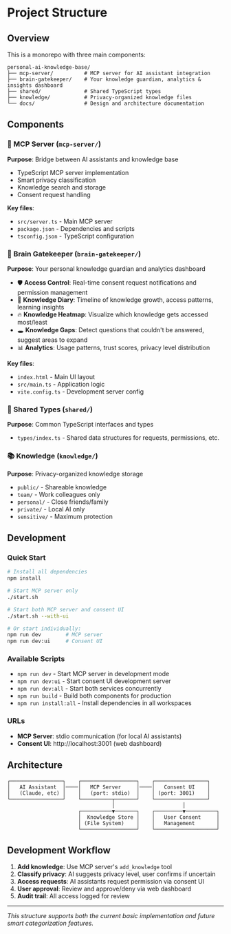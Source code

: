 # Project Structure

## Overview

This is a monorepo with three main components:

```
personal-ai-knowledge-base/
├── mcp-server/          # MCP server for AI assistant integration
├── brain-gatekeeper/    # Your knowledge guardian, analytics & insights dashboard  
├── shared/              # Shared TypeScript types
├── knowledge/           # Privacy-organized knowledge files
└── docs/                # Design and architecture documentation
```

## Components

### 🔧 MCP Server (`mcp-server/`)
**Purpose**: Bridge between AI assistants and knowledge base
- TypeScript MCP server implementation
- Smart privacy classification
- Knowledge search and storage
- Consent request handling

**Key files**:
- `src/server.ts` - Main MCP server
- `package.json` - Dependencies and scripts
- `tsconfig.json` - TypeScript configuration

### 🧠 Brain Gatekeeper (`brain-gatekeeper/`)
**Purpose**: Your personal knowledge guardian and analytics dashboard
- 🛡️ **Access Control**: Real-time consent request notifications and permission management
- 📔 **Knowledge Diary**: Timeline of knowledge growth, access patterns, learning insights
- 🔥 **Knowledge Heatmap**: Visualize which knowledge gets accessed most/least
- 🕳️ **Knowledge Gaps**: Detect questions that couldn't be answered, suggest areas to expand
- 📊 **Analytics**: Usage patterns, trust scores, privacy level distribution

**Key files**:
- `index.html` - Main UI layout
- `src/main.ts` - Application logic
- `vite.config.ts` - Development server config

### 🔗 Shared Types (`shared/`)
**Purpose**: Common TypeScript interfaces and types
- `types/index.ts` - Shared data structures for requests, permissions, etc.

### 📚 Knowledge (`knowledge/`)
**Purpose**: Privacy-organized knowledge storage
- `public/` - Shareable knowledge
- `team/` - Work colleagues only
- `personal/` - Close friends/family
- `private/` - Local AI only
- `sensitive/` - Maximum protection

## Development

### Quick Start
```bash
# Install all dependencies
npm install

# Start MCP server only
./start.sh

# Start both MCP server and consent UI
./start.sh --with-ui

# Or start individually:
npm run dev        # MCP server
npm run dev:ui     # Consent UI
```

### Available Scripts
- `npm run dev` - Start MCP server in development mode
- `npm run dev:ui` - Start consent UI development server
- `npm run dev:all` - Start both services concurrently
- `npm run build` - Build both components for production
- `npm run install:all` - Install dependencies in all workspaces

### URLs
- **MCP Server**: stdio communication (for local AI assistants)
- **Consent UI**: http://localhost:3001 (web dashboard)

## Architecture

```
┌─────────────────┐    ┌──────────────────┐    ┌─────────────────┐
│   AI Assistant  │────│   MCP Server     │────│   Consent UI    │
│   (Claude, etc) │    │   (port: stdio)  │    │ (port: 3001)    │
└─────────────────┘    └──────────┬───────┘    └─────────────────┘
                                  │                      │
                       ┌──────────▼───────┐    ┌─────────▼──────────┐
                       │  Knowledge Store │    │   User Consent     │
                       │ (File System)    │    │   Management       │
                       └──────────────────┘    └────────────────────┘
```

## Development Workflow

1. **Add knowledge**: Use MCP server's `add_knowledge` tool
2. **Classify privacy**: AI suggests privacy level, user confirms if uncertain  
3. **Access requests**: AI assistants request permission via consent UI
4. **User approval**: Review and approve/deny via web dashboard
5. **Audit trail**: All access logged for review

---

*This structure supports both the current basic implementation and future smart categorization features.*